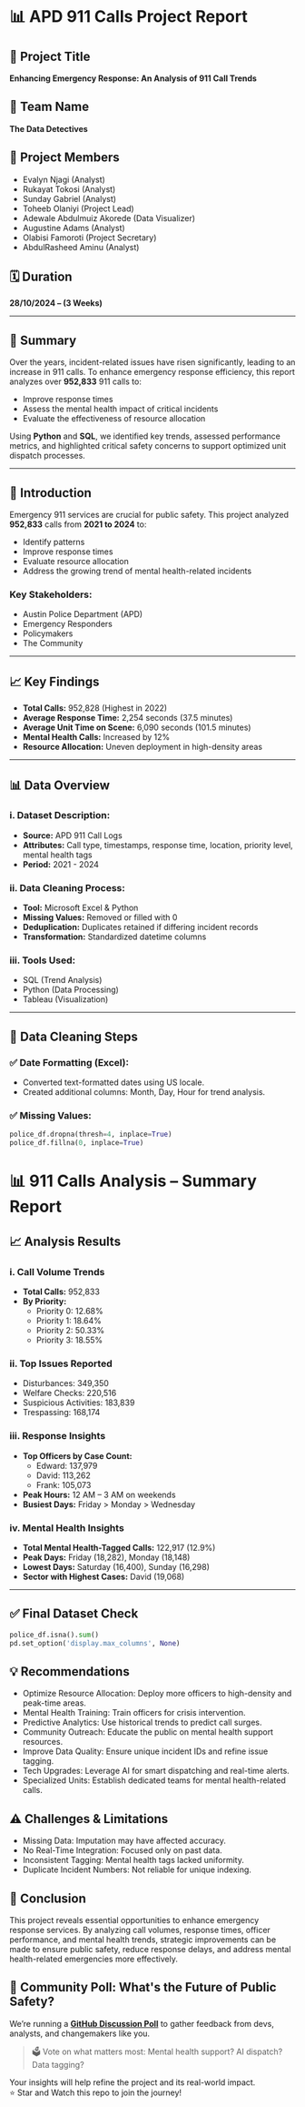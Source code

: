 # 📊 APD 911 Calls Project Report

## 🚨 Project Title
**Enhancing Emergency Response: An Analysis of 911 Call Trends**

## 🧠 Team Name
**The Data Detectives**

## 👥 Project Members
- Evalyn Njagi (Analyst)  
- Rukayat Tokosi (Analyst)  
- Sunday Gabriel (Analyst)  
- Toheeb Olaniyi (Project Lead)  
- Adewale Abdulmuiz Akorede (Data Visualizer)  
- Augustine Adams (Analyst)  
- Olabisi Famoroti (Project Secretary)  
- AbdulRasheed Aminu (Analyst)

## 🗓️ Duration
**28/10/2024 – (3 Weeks)**

---

## 📝 Summary
Over the years, incident-related issues have risen significantly, leading to an increase in 911 calls. To enhance emergency response efficiency, this report analyzes over **952,833** 911 calls to:
- Improve response times
- Assess the mental health impact of critical incidents
- Evaluate the effectiveness of resource allocation

Using **Python** and **SQL**, we identified key trends, assessed performance metrics, and highlighted critical safety concerns to support optimized unit dispatch processes.

---

## 📌 Introduction
Emergency 911 services are crucial for public safety. This project analyzed **952,833** calls from **2021 to 2024** to:
- Identify patterns
- Improve response times
- Evaluate resource allocation
- Address the growing trend of mental health-related incidents

### Key Stakeholders:
- Austin Police Department (APD)
- Emergency Responders
- Policymakers
- The Community

---

## 📈 Key Findings
- **Total Calls:** 952,828 (Highest in 2022)
- **Average Response Time:** 2,254 seconds (37.5 minutes)
- **Average Unit Time on Scene:** 6,090 seconds (101.5 minutes)
- **Mental Health Calls:** Increased by 12%
- **Resource Allocation:** Uneven deployment in high-density areas

---

## 📊 Data Overview

### i. Dataset Description:
- **Source:** APD 911 Call Logs
- **Attributes:** Call type, timestamps, response time, location, priority level, mental health tags
- **Period:** 2021 - 2024

### ii. Data Cleaning Process:
- **Tool:** Microsoft Excel & Python
- **Missing Values:** Removed or filled with 0
- **Deduplication:** Duplicates retained if differing incident records
- **Transformation:** Standardized datetime columns

### iii. Tools Used:
- SQL (Trend Analysis)
- Python (Data Processing)
- Tableau (Visualization)

---

## 🧹 Data Cleaning Steps

### ✅ Date Formatting (Excel):
- Converted text-formatted dates using US locale.
- Created additional columns: Month, Day, Hour for trend analysis.

### ✅ Missing Values:
```python
police_df.dropna(thresh=4, inplace=True)
police_df.fillna(0, inplace=True)
```
# 📊 911 Calls Analysis – Summary Report

## 📈 Analysis Results

### i. Call Volume Trends
- **Total Calls:** 952,833  
- **By Priority:**
  - Priority 0: 12.68%
  - Priority 1: 18.64%
  - Priority 2: 50.33%
  - Priority 3: 18.55%

### ii. Top Issues Reported
- Disturbances: 349,350  
- Welfare Checks: 220,516  
- Suspicious Activities: 183,839  
- Trespassing: 168,174  

### iii. Response Insights
- **Top Officers by Case Count:**
  - Edward: 137,979  
  - David: 113,262  
  - Frank: 105,073  
- **Peak Hours:** 12 AM – 3 AM on weekends  
- **Busiest Days:** Friday > Monday > Wednesday  

### iv. Mental Health Insights
- **Total Mental Health-Tagged Calls:** 122,917 (12.9%)  
- **Peak Days:** Friday (18,282), Monday (18,148)  
- **Lowest Days:** Saturday (16,400), Sunday (16,298)  
- **Sector with Highest Cases:** David (19,068)  

---

## ✅ Final Dataset Check
```python
police_df.isna().sum()
pd.set_option('display.max_columns', None)
```

## 💡 Recommendations
- Optimize Resource Allocation: Deploy more officers to high-density and peak-time areas.
- Mental Health Training: Train officers for crisis intervention.
- Predictive Analytics: Use historical trends to predict call surges.
- Community Outreach: Educate the public on mental health support resources.
- Improve Data Quality: Ensure unique incident IDs and refine issue tagging.
- Tech Upgrades: Leverage AI for smart dispatching and real-time alerts.
- Specialized Units: Establish dedicated teams for mental health-related calls.

## ⚠️ Challenges & Limitations
- Missing Data: Imputation may have affected accuracy.
- No Real-Time Integration: Focused only on past data.
- Inconsistent Tagging: Mental health tags lacked uniformity.
- Duplicate Incident Numbers: Not reliable for unique indexing.

## 📌 Conclusion
This project reveals essential opportunities to enhance emergency response services. 
By analyzing call volumes, response times, officer performance, and mental health trends, strategic improvements can be made to ensure public safety,
reduce response delays, and address mental health-related emergencies more effectively.


## 📣 Community Poll: What's the Future of Public Safety?

We’re running a [**GitHub Discussion Poll**](https://github.com/your-username/your-repo/discussions) to gather feedback from devs, analysts, and changemakers like you.

> 🗳️ Vote on what matters most: Mental health support? AI dispatch? Data tagging?

Your insights will help refine the project and its real-world impact.  
⭐ Star and Watch this repo to join the journey!
